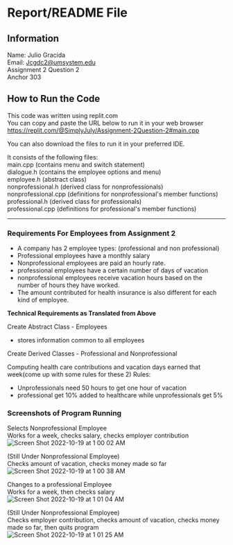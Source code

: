 # Report/README File

## **Information**

Name: Julio Gracida  
Email: Jcgdc2@umsystem.edu  
Assignment 2 Question 2  
Anchor 303

## **How to Run the Code**

This code was written using replit.com  
You can copy and paste the URL below to run it in your web browser  
https://replit.com/@SimplyJuly/Assignment-2Question-2#main.cpp

You can also download the files to run it in your preferred IDE. 

It consists of the following files:  
main.cpp (contains menu and switch statement)  
dialogue.h (contains the employee options and menu)  
employee.h (abstract class)  
nonprofessional.h (derived class for nonprofessionals)  
nonprofessional.cpp (definitions for nonprofessional's member functions)  
professional.h (derived class for professionals)  
professional.cpp (definitions for professional's member functions)  

---

### **Requirements For Employees from Assignment 2**
- A company has 2 employee types: (professional and non professional)
- Professional employees have a monthly salary  
- Nonprofessional employees are paid an hourly rate.
- professional employees have a certain number of days of vacation
- nonprofessional employees receive vacation hours based on the number of hours they have worked.
- The amount contributed for health insurance is also different for each kind of employee. 

**Technical Requirements as Translated from Above**  

Create Abstract Class - Employees  
- stores information common to all employees  

Create Derived Classes - Professional and Nonprofessional  

Computing health care contributions and vacation days earned that week(come up with some rules for these 2) Rules:

- Unprofessionals need 50 hours to get one hour of vacation
- professional get 10% added to healthcare while unprofessionals get 5%

### **Screenshots of Program Running**  
  
Selects Nonprofessional Employee  
Works for a week, checks salary, checks employer contribution  
![Screen Shot 2022-10-19 at 1 00 02 AM](https://user-images.githubusercontent.com/98353390/196609672-64050630-9c10-470b-a3a1-c50a89ce03ea.png)  
  
(Still Under Nonprofessional Employee)  
Checks amount of vacation, checks money made so far  
![Screen Shot 2022-10-19 at 1 00 38 AM](https://user-images.githubusercontent.com/98353390/196609882-43a25be7-cd23-4a7d-8e53-a3a4ec983d5e.png)  
  
Changes to a professional Employee  
Works for a week, then checks salary  
![Screen Shot 2022-10-19 at 1 01 04 AM](https://user-images.githubusercontent.com/98353390/196610922-436c5325-9a36-4106-a2e8-225bc12df4b1.png)  
  
(Still Under Nonprofessional Employee)  
Checks employer contribution, checks amount of vacation, checks money made so far, then quits program  
![Screen Shot 2022-10-19 at 1 01 25 AM](https://user-images.githubusercontent.com/98353390/196611177-a05ca9d4-3d68-4bc3-ab43-07015c9dd01d.png)






